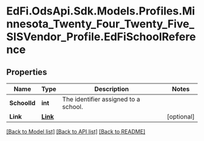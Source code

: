 # EdFi.OdsApi.Sdk.Models.Profiles.Minnesota_Twenty_Four_Twenty_Five_SISVendor_Profile.EdFiSchoolReference

## Properties

Name | Type | Description | Notes
------------ | ------------- | ------------- | -------------
**SchoolId** | **int** | The identifier assigned to a school. | 
**Link** | [**Link**](Link.md) |  | [optional] 

[[Back to Model list]](../README.md#documentation-for-models) [[Back to API list]](../README.md#documentation-for-api-endpoints) [[Back to README]](../README.md)

